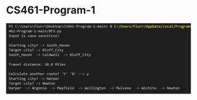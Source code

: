# CS461-Program-1



![My Image](https://github.com/SunnySood80/CS461-Program-1/blob/main/test%20pic.png)
